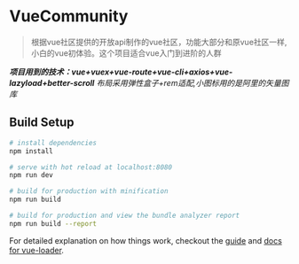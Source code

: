 # VueCommunity

> 根据vue社区提供的开放api制作的vue社区，功能大部分和原vue社区一样,小白的vue初体验。这个项目适合vue入门到进阶的人群

***项目用到的技术：vue+vuex+vue-route+vue-cli+axios+vue-lazyload+better-scroll***
*布局采用弹性盒子+rem适配,小图标用的是阿里的矢量图库*
## Build Setup

``` bash
# install dependencies
npm install

# serve with hot reload at localhost:8080
npm run dev

# build for production with minification
npm run build

# build for production and view the bundle analyzer report
npm run build --report
```

For detailed explanation on how things work, checkout the [guide](http://vuejs-templates.github.io/webpack/) and [docs for vue-loader](http://vuejs.github.io/vue-loader).
